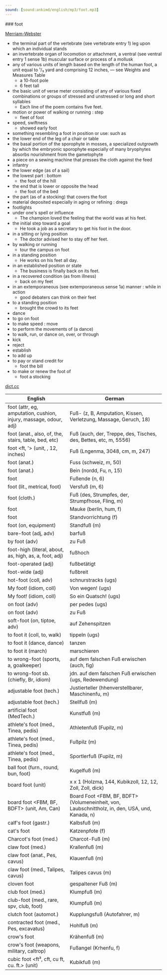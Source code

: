 ```yaml
---
sound: [sound:ankimd/english/mp3/foot.mp3]
---
```


\### foot

[Merriam-Webster](https://www.merriam-webster.com/dictionary/foot)

- the terminal part of the vertebrate (see vertebrate entry 1) leg upon which an individual stands
- an invertebrate organ of locomotion or attachment, a ventral (see ventral entry 1 sense 1b) muscular surface or process of a mollusk
- any of various units of length based on the length of the human foot, a unit equal to ¹/₃ yard and comprising 12 inches, — see Weights and Measures Table
    - a 10-foot pole
    - 6 feet tall
- the basic unit of verse meter consisting of any of various fixed combinations or groups of stressed and unstressed or long and short syllables
    - Each line of the poem contains five feet.
- motion or power of walking or running : step
    - fleet of foot
- speed, swiftness
    - showed early foot
- something resembling a foot in position or use: such as
- the lower end of the leg of a chair or table
- the basal portion of the sporophyte in mosses, a specialized outgrowth by which the embryonic sporophyte especially of many bryophytes absorbs nourishment from the gametophyte
- a piece on a sewing machine that presses the cloth against the feed
- infantry
- the lower edge (as of a sail)
- the lowest part : bottom
    - the foot of the hill
- the end that is lower or opposite the head
    - the foot of the bed
- the part (as of a stocking) that covers the foot
- material deposited especially in aging or refining : dregs
- footlights
- under one's spell or influence
    - The champion loved the feeling that the world was at his feet.
- the initial step toward a goal
    - He took a job as a secretary to get his foot in the door.
- in a sitting or lying position
    - The doctor advised her to stay off her feet.
- by walking or running
    - tour the campus on foot
- in a standing position
    - He works on his feet all day.
- in an established position or state
    - The business is finally back on its feet.
- in a recovered condition (as from illness)
    - back on my feet
- in an extemporaneous (see extemporaneous sense 1a) manner : while in action
    - good debaters can think on their feet
- to a standing position
    - brought the crowd to its feet
- dance
- to go on foot
- to make speed : move
- to perform the movements of (a dance)
- to walk, run, or dance on, over, or through
- kick
- reject
- establish
- to add up
- to pay or stand credit for
    - foot the bill
- to make or renew the foot of
    - foot a stocking

[dict.cc](https://www.dict.cc/foot)

| English        | German       |
| -------------- | ------------ |
| foot (attr, eg, amputation, cushion, injury, massage, odour, adj) | Fuß- (z, B, Amputation, Kissen, Verletzung, Massage, Geruch, 18) |
| foot (anat., also, of, the, stairs, table, bed, etc) | Fuß (auch, der, Treppe, des, Tisches, des, Bettes, etc, m, 5556) |
| foot <ft, '> (unit, , 12, inches) | Fuß (Lngenma, 3048, cm, m, 247) |
| foot (anat.) | Fuss (schweiz, m, 50) |
| foot (anat.) | Bein (nordd, Fu, n, 15) |
| foot | Fußende (n, 6) |
| foot (lit., metrical, foot) | Versfuß (m, 6) |
| foot (cloth.) | Fuß (des, Strumpfes, der, Strumpfhose, Fling, m) |
| foot | Mauke (berlin, hum, f) |
| foot | Standvorrichtung (f) |
| foot (on, equipment) | Standfuß (m) |
| bare-foot (adj, adv) | barfuß |
| by foot (adv) | zu Fuß |
| foot-high (literal, about, as, high, as, a, foot, adj) | fußhoch |
| foot-operated (adj) | fußbetätigt |
| foot-wide (adj) | fußbreit |
| hot-foot (coll, adv) | schnurstracks (ugs) |
| My foot! (idiom, coll) | Von wegen! (ugs) |
| My foot! (idiom, coll) | So ein Quatsch! (ugs) |
| on foot (adv) | per pedes (ugs) |
| on foot (adv) | zu Fuß |
| soft-foot (on, tiptoe, adv) | auf Zehenspitzen |
| to foot it (coll, to, walk) | tippeln (ugs) |
| to foot it (dance, dance) | tanzen |
| to foot it (march) | marschieren |
| to wrong-foot (sports, a, goalkeeper) | auf dem falschen Fuß erwischen (auch, fig) |
| to wrong-foot sb. (chiefly, Br, idiom) | jdn. auf dem falschen Fuß erwischen (ugs, Redewendung) |
| adjustable foot (tech.) | Justierteller (hhenverstellbarer, Maschinenfu, m) |
| adjustable foot (tech.) | Stellfuß (m) |
| artificial foot (MedTech.) | Kunstfuß (m) |
| athlete's foot (med., Tinea, pedis) | Athletenfuß (Fupilz, m) |
| athlete's foot (med., Tinea, pedis) | Fußpilz (m) |
| athlete's foot (med., Tinea, pedis) | Sportlerfuß (Fupilz, m) |
| ball foot (furn., round, bun, foot) | Kugelfuß (m) |
| board foot (unit) | x x 1 (Holzma, 144, Kubikzoll, 12, 12, Zoll, Zoll, dick) |
| board foot <FBM, BF, BDFT> (unit, Am, Can) | Board Foot <FBM, BF, BDFT> (Volumeneinheit, von, Laubschnittholz, in, den, USA, und, Kanada, n) |
| calf's foot (gastr.) | Kalbsfuß (m) |
| cat's foot | Katzenpfote (f) |
| Charcot's foot (med.) | Charcot-Fuß (m) |
| claw foot (med.) | Krallenfuß (m) |
| claw foot (anat., Pes, cavus) | Klauenfuß (m) |
| claw foot (med., Talipes, cavus) | Talipes cavus (m) |
| cloven foot | gespaltener Fuß (m) |
| club foot (med.) | Klumpfuß (m) |
| club-foot (med., rare, spv, club, foot) | Klumpfuß (m) |
| clutch foot (automot.) | Kupplungsfuß (Autofahrer, m) |
| contracted foot (med., Pes, excavatus) | Hohlfuß (m) |
| crow's foot | Krähenfuß (m) |
| crow's foot (weapons, military, caltrop) | Fußangel (Krhenfu, f) |
| cubic foot <ft³, cft, cu ft, cu. ft.> (unit) | Kubikfuß (m) |
